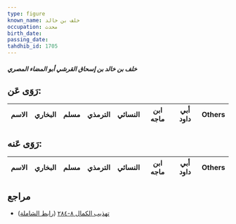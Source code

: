 ```yaml
---
type: figure
known_name: خلف بن خالد
occupation: محدث
birth_date:
passing_date:
tahdhib_id: 1705
---
```

##### خلف بن خالد بن إسحاق القرشي أبو المضاء المصري

## رَوَى عَن:
| الاسم | البخاري | مسلم | الترمذي | النسائي | ابن ماجه | أبي داود | Others |
| ----- | ------- | ---- | ------- | ------- | -------- | -------- | ------ |
## رَوَى عَنه:
| الاسم | البخاري | مسلم | الترمذي | النسائي | ابن ماجه | أبي داود | Others |
| ----- | ------- | ---- | ------- | ------- | -------- | -------- | ------ |
## مراجع
- [تهذيب الكمال ٨-٢٨٤](obsidian://open?vault=Tahdhib-al-Kamal&file=Figures/١٧٠٥-خلف%20بن%20خالد%20بن%20إسحاق%20القرشي%20أبو%20المضاء%20المصري) ([رابط الشاملة](https://shamela.ws/book/3722/3995))